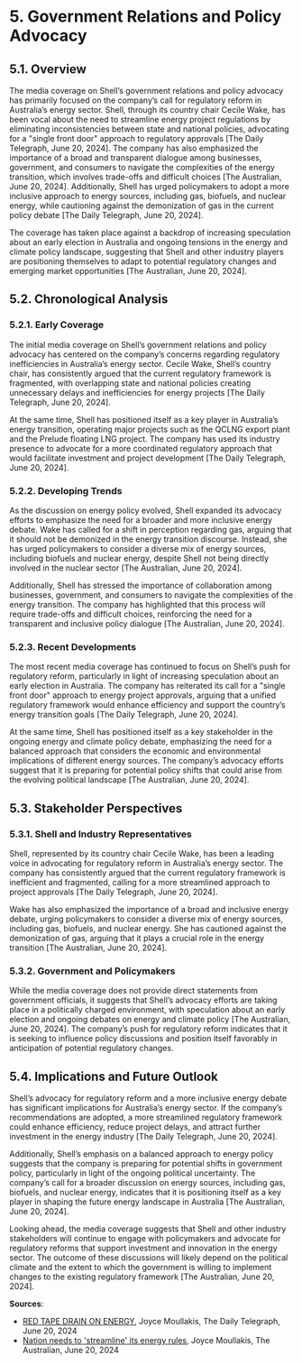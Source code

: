 <a name="5-government-relations-and-policy-advocacy-"></a>

# 5. Government Relations and Policy Advocacy  

<a name="5-1-overview-"></a>

## 5.1. Overview  

The media coverage on Shell’s government relations and policy advocacy has primarily focused on the company’s call for regulatory reform in Australia’s energy sector. Shell, through its country chair Cecile Wake, has been vocal about the need to streamline energy project regulations by eliminating inconsistencies between state and national policies, advocating for a "single front door" approach to regulatory approvals [The Daily Telegraph, June 20, 2024]. The company has also emphasized the importance of a broad and transparent dialogue among businesses, government, and consumers to navigate the complexities of the energy transition, which involves trade-offs and difficult choices [The Australian, June 20, 2024]. Additionally, Shell has urged policymakers to adopt a more inclusive approach to energy sources, including gas, biofuels, and nuclear energy, while cautioning against the demonization of gas in the current policy debate [The Daily Telegraph, June 20, 2024].  

The coverage has taken place against a backdrop of increasing speculation about an early election in Australia and ongoing tensions in the energy and climate policy landscape, suggesting that Shell and other industry players are positioning themselves to adapt to potential regulatory changes and emerging market opportunities [The Australian, June 20, 2024].  

<a name="5-2-chronological-analysis-"></a>

## 5.2. Chronological Analysis  

<a name="5-2-1-early-coverage-"></a>

### 5.2.1. Early Coverage  

The initial media coverage on Shell’s government relations and policy advocacy has centered on the company’s concerns regarding regulatory inefficiencies in Australia’s energy sector. Cecile Wake, Shell’s country chair, has consistently argued that the current regulatory framework is fragmented, with overlapping state and national policies creating unnecessary delays and inefficiencies for energy projects [The Daily Telegraph, June 20, 2024].  

At the same time, Shell has positioned itself as a key player in Australia’s energy transition, operating major projects such as the QCLNG export plant and the Prelude floating LNG project. The company has used its industry presence to advocate for a more coordinated regulatory approach that would facilitate investment and project development [The Daily Telegraph, June 20, 2024].  

<a name="5-2-2-developing-trends-"></a>

### 5.2.2. Developing Trends  

As the discussion on energy policy evolved, Shell expanded its advocacy efforts to emphasize the need for a broader and more inclusive energy debate. Wake has called for a shift in perception regarding gas, arguing that it should not be demonized in the energy transition discourse. Instead, she has urged policymakers to consider a diverse mix of energy sources, including biofuels and nuclear energy, despite Shell not being directly involved in the nuclear sector [The Australian, June 20, 2024].  

Additionally, Shell has stressed the importance of collaboration among businesses, government, and consumers to navigate the complexities of the energy transition. The company has highlighted that this process will require trade-offs and difficult choices, reinforcing the need for a transparent and inclusive policy dialogue [The Australian, June 20, 2024].  

<a name="5-2-3-recent-developments-"></a>

### 5.2.3. Recent Developments  

The most recent media coverage has continued to focus on Shell’s push for regulatory reform, particularly in light of increasing speculation about an early election in Australia. The company has reiterated its call for a "single front door" approach to energy project approvals, arguing that a unified regulatory framework would enhance efficiency and support the country’s energy transition goals [The Daily Telegraph, June 20, 2024].  

At the same time, Shell has positioned itself as a key stakeholder in the ongoing energy and climate policy debate, emphasizing the need for a balanced approach that considers the economic and environmental implications of different energy sources. The company’s advocacy efforts suggest that it is preparing for potential policy shifts that could arise from the evolving political landscape [The Australian, June 20, 2024].  

<a name="5-3-stakeholder-perspectives-"></a>

## 5.3. Stakeholder Perspectives  

<a name="5-3-1-shell-and-industry-representatives-"></a>

### 5.3.1. Shell and Industry Representatives  

Shell, represented by its country chair Cecile Wake, has been a leading voice in advocating for regulatory reform in Australia’s energy sector. The company has consistently argued that the current regulatory framework is inefficient and fragmented, calling for a more streamlined approach to project approvals [The Daily Telegraph, June 20, 2024].  

Wake has also emphasized the importance of a broad and inclusive energy debate, urging policymakers to consider a diverse mix of energy sources, including gas, biofuels, and nuclear energy. She has cautioned against the demonization of gas, arguing that it plays a crucial role in the energy transition [The Australian, June 20, 2024].  

<a name="5-3-2-government-and-policymakers-"></a>

### 5.3.2. Government and Policymakers  

While the media coverage does not provide direct statements from government officials, it suggests that Shell’s advocacy efforts are taking place in a politically charged environment, with speculation about an early election and ongoing debates on energy and climate policy [The Australian, June 20, 2024]. The company’s push for regulatory reform indicates that it is seeking to influence policy discussions and position itself favorably in anticipation of potential regulatory changes.  

<a name="5-4-implications-and-future-outlook-"></a>

## 5.4. Implications and Future Outlook  

Shell’s advocacy for regulatory reform and a more inclusive energy debate has significant implications for Australia’s energy sector. If the company’s recommendations are adopted, a more streamlined regulatory framework could enhance efficiency, reduce project delays, and attract further investment in the energy industry [The Daily Telegraph, June 20, 2024].  

Additionally, Shell’s emphasis on a balanced approach to energy policy suggests that the company is preparing for potential shifts in government policy, particularly in light of the ongoing political uncertainty. The company’s call for a broader discussion on energy sources, including gas, biofuels, and nuclear energy, indicates that it is positioning itself as a key player in shaping the future energy landscape in Australia [The Australian, June 20, 2024].  

Looking ahead, the media coverage suggests that Shell and other industry stakeholders will continue to engage with policymakers and advocate for regulatory reforms that support investment and innovation in the energy sector. The outcome of these discussions will likely depend on the political climate and the extent to which the government is willing to implement changes to the existing regulatory framework [The Australian, June 20, 2024].

**Sources**:
- [RED TAPE DRAIN ON ENERGY](https://advance.lexis.com/api/document?collection=news&id=urn:contentItem:6C97-TKF1-F0JP-W4D4-00000-00&context=1519360), Joyce Moullakis, The Daily Telegraph, June 20, 2024
- [Nation needs to 'streamline' its energy rules](https://advance.lexis.com/api/document?collection=news&id=urn:contentItem:6C97-TKF1-F0JP-W3Y4-00000-00&context=1519360), Joyce Moullakis, The Australian, June 20, 2024